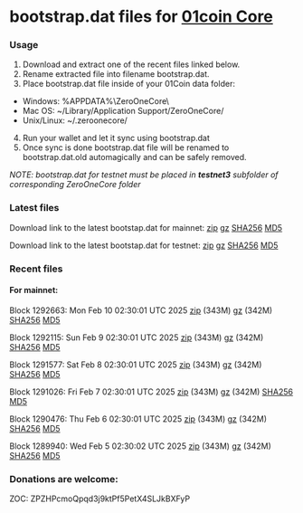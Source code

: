 # bootstrap.dat files for [01coin Core](https://01coin.io)

### Usage

1. Download and extract one of the recent files linked below.
2. Rename extracted file into filename bootstrap.dat.
3. Place bootstrap.dat file inside of your 01Coin data folder:
 - Windows: %APPDATA%\ZeroOneCore\
 - Mac OS: ~/Library/Application Support/ZeroOneCore/
 - Unix/Linux: ~/.zeroonecore/
4. Run your wallet and let it sync using bootstrap.dat
5. Once sync is done bootstrap.dat file will be renamed to bootstrap.dat.old automagically and can be safely removed.

_NOTE: bootstrap.dat for testnet must be placed in **testnet3** subfolder of corresponding ZeroOneCore folder_

### Latest files
Download link to the latest bootstap.dat for mainnet: [zip](https://files.01coin.io/mainnet/bootstrap.dat.zip) [gz](https://files.01coin.io/mainnet/bootstrap.dat.tar.gz) [SHA256](https://files.01coin.io/mainnet/sha256.txt) [MD5](https://files.01coin.io/mainnet/md5.txt)

Download link to the latest bootstap.dat for testnet: [zip](https://files.01coin.io/testnet/bootstrap.dat.zip) [gz](https://files.01coin.io/testnet/bootstrap.dat.tar.gz) [SHA256](https://files.01coin.io/testnet/sha256.txt) [MD5](https://files.01coin.io/testnet/md5.txt)

### Recent files

#### For mainnet:

Block 1292663: Mon Feb 10 02:30:01 UTC 2025 [zip](https://files.01coin.io/mainnet/2025-02-10/bootstrap.dat.zip) (343M) [gz](https://files.01coin.io/mainnet/2025-02-10/bootstrap.dat.tar.gz) (342M) [SHA256](https://files.01coin.io/mainnet/2025-02-10/sha256.txt) [MD5](https://files.01coin.io/mainnet/2025-02-10/md5.txt)

Block 1292115: Sun Feb  9 02:30:01 UTC 2025 [zip](https://files.01coin.io/mainnet/2025-02-09/bootstrap.dat.zip) (343M) [gz](https://files.01coin.io/mainnet/2025-02-09/bootstrap.dat.tar.gz) (342M) [SHA256](https://files.01coin.io/mainnet/2025-02-09/sha256.txt) [MD5](https://files.01coin.io/mainnet/2025-02-09/md5.txt)

Block 1291577: Sat Feb  8 02:30:01 UTC 2025 [zip](https://files.01coin.io/mainnet/2025-02-08/bootstrap.dat.zip) (343M) [gz](https://files.01coin.io/mainnet/2025-02-08/bootstrap.dat.tar.gz) (342M) [SHA256](https://files.01coin.io/mainnet/2025-02-08/sha256.txt) [MD5](https://files.01coin.io/mainnet/2025-02-08/md5.txt)

Block 1291026: Fri Feb  7 02:30:01 UTC 2025 [zip](https://files.01coin.io/mainnet/2025-02-07/bootstrap.dat.zip) (343M) [gz](https://files.01coin.io/mainnet/2025-02-07/bootstrap.dat.tar.gz) (342M) [SHA256](https://files.01coin.io/mainnet/2025-02-07/sha256.txt) [MD5](https://files.01coin.io/mainnet/2025-02-07/md5.txt)

Block 1290476: Thu Feb  6 02:30:01 UTC 2025 [zip](https://files.01coin.io/mainnet/2025-02-06/bootstrap.dat.zip) (343M) [gz](https://files.01coin.io/mainnet/2025-02-06/bootstrap.dat.tar.gz) (342M) [SHA256](https://files.01coin.io/mainnet/2025-02-06/sha256.txt) [MD5](https://files.01coin.io/mainnet/2025-02-06/md5.txt)

Block 1289940: Wed Feb  5 02:30:02 UTC 2025 [zip](https://files.01coin.io/mainnet/2025-02-05/bootstrap.dat.zip) (343M) [gz](https://files.01coin.io/mainnet/2025-02-05/bootstrap.dat.tar.gz) (342M) [SHA256](https://files.01coin.io/mainnet/2025-02-05/sha256.txt) [MD5](https://files.01coin.io/mainnet/2025-02-05/md5.txt)


### Donations are welcome:

ZOC: ZPZHPcmoQpqd3j9ktPf5PetX4SLJkBXFyP
